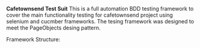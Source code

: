 <b>Cafetownsend Test Suit</b>
This is a full automation BDD testing framework to cover the main functionality testing for cafetownsend project using selenium and cucmber frameworks. The tesing framework was designed to meet the PageObjects desing pattern.



Framework Structure:
